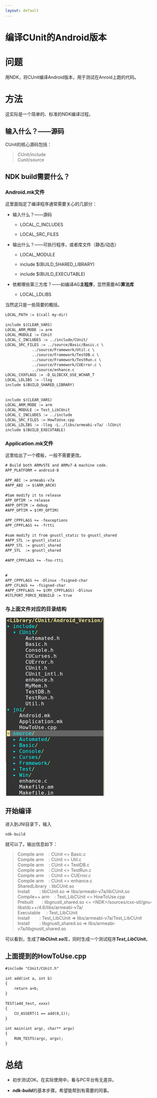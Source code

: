 ```yaml
---
layout: default
---
```


编译CUnit的Android版本
======================

问题
====

用NDK，将CUnit编译Android版本，用于测试在Anroid上跑的代码。

方法
====

这实际是一个简单的、标准的NDK编译过程。

输入什么？——源码
----------------

CUnit的核心源码包括：

>CUnit/include  
>Cunit/source

NDK build需要什么？
-------------------

### Android.mk文件 

这里面指定了编译程序通常需要关心的几部分：

-   输入什么？——源码

    -   LOCAL\_C\_INCLUDES

    -   LOCAL\_SRC\_FILES

-   输出什么？——可执行程序，或者库文件（静态/动态）

    -   LOCAL\_MODULE

    -   include \$(BUILD\_SHARED\_LIBRARY)

    -   include \$(BUILD\_EXECUTABLE)

-   依赖哪些第三方库？——如编译AG**主程序**，显然需要AG**算法库**

    -   LOCAL\_LDLIBS

当然这只是一些简要的概括。

    LOCAL_PATH := $(call my-dir)

    include $(CLEAR_VARS)
    LOCAL_ARM_MODE := arm
    LOCAL_MODULE := CUnit
    LOCAL_C_INCLUDES := ../include/CUnit/
    LOCAL_SRC_FILES := ../source/Basic/Basic.c \
                ../source/Framework/Util.c \
                ../source/Framework/TestDB.c \
                ../source/Framework/TestRun.c \
                ../source/Framework/CUError.c \
                ../source/enhance.c
    LOCAL_CXXFLAGS := -D_GLIBCXX_USE_WCHAR_T
    LOCAL_LDLIBS := -llog
    include $(BUILD_SHARED_LIBRARY)


    include $(CLEAR_VARS)
    LOCAL_ARM_MODE := arm
    LOCAL_MODULE := Test_LibCUnit
    LOCAL_C_INCLUDES := ../include
    LOCAL_SRC_FILES := HowToUse.cpp
    LOCAL_LDLIBS := -llog -L../libs/armeabi-v7a/ -lCUnit
    include $(BUILD_EXECUTABLE)

### Application.mk文件 

这里给出了一个模板，一般不需要更改。

    # Build both ARMv5TE and ARMv7-A machine code.
    APP_PLATFORM = android-8

    APP_ABI := armeabi-v7a
    #APP_ABI := $(ARM_ARCH)

    #Sam modify it to release
    APP_OPTIM := release
    #APP_OPTIM := debug
    #APP_OPTIM = $(MY_OPTIM)

    APP_CPPFLAGS += -fexceptions
    APP_CPPFLAGS += -frtti

    #sam modify it from gnustl_static to gnustl_shared
    #APP_STL := gnustl_static
    #APP_STL := gnustl_shared
    APP_STL  := gnustl_shared

    #APP_CPPFLAGS += -fno-rtti


    #
    APP_CPPFLAGS += -Dlinux -fsigned-char
    APP_CFLAGS += -fsigned-char
    #APP_CPPFLAGS += $(MY_CPPFLAGS) -Dlinux
    #STLPORT_FORCE_REBUILD := true

### 与上面文件对应的目录结构

![image](/images/structure.png)

开始编译
--------

进入到JNI目录下，输入

    ndk-build

就可以了。输出信息如下：

>Compile arm    : CUnit \<= Basic.c  
>Compile arm    : CUnit \<= Util.c  
>Compile arm    : CUnit \<= TestDB.c  
>Compile arm    : CUnit \<= TestRun.c  
>Compile arm    : CUnit \<= CUError.c  
>Compile arm    : CUnit \<= enhance.c  
>SharedLibrary  : libCUnit.so  
>Install        : libCUnit.so =\> libs/armeabi-v7a/libCUnit.so  
>Compile++ arm    : Test\_LibCUnit \<= HowToUse.cpp  
>Prebuilt       : libgnustl\_shared.so \<= \<NDK\>/sources/cxx-stl/gnu-libstdc++/4.6/libs/armeabi-v7a/  
>Executable     : Test\_LibCUnit  
>Install        : Test\_LibCUnit =\> libs/armeabi-v7a/Test\_LibCUnit  
>Install        : libgnustl\_shared.so =\> libs/armeabi-v7a/libgnustl\_shared.so  

可以看到，生成了***libCUnit.so***库，同时生成一个测试程序***Test\_LibCUnit***。

上面提到的HowToUse.cpp
----------------------

    #include "CUnit/CUnit.h"

    int add(int a, int b)
    {
        return a+b;
    }

    TEST(add_test, xxxx)
    {
        CU_ASSERT(1 == add(0,1));
    }

    int main(int argc, char** argv)
    {
        RUN_TESTS(argc, argv);
    }

总结
====

-   初步测试OK。在实际使用中，看与PC平台有无差异。

-   ***ndk-build***的基本步骤。希望能帮到有需要的同事。


